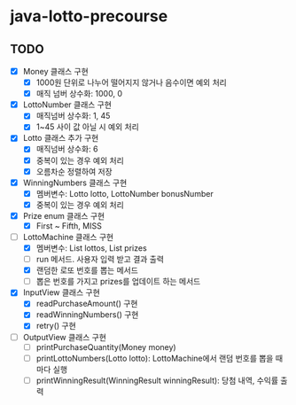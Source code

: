 # java-lotto-precourse

## TODO

- [x] Money 클래스 구현
  - [x] 1000원 단위로 나누어 떨어지지 않거나 음수이면 예외 처리
  - [x] 매직 넘버 상수화: 1000, 0

- [x] LottoNumber 클래스 구현
  - [x] 매직넘버 상수화: 1, 45
  - [x] 1~45 사이 값 아닐 시 예외 처리

- [x] Lotto 클래스 추가 구현
  - [x] 매직넘버 상수화: 6
  - [x] 중복이 있는 경우 예외 처리
  - [x] 오름차순 정렬하여 저장

- [x] WinningNumbers 클래스 구현
  - [x] 멤버변수: Lotto lotto, LottoNumber bonusNumber
  - [x] 중복이 있는 경우 예외 처리

- [x] Prize enum 클래스 구현
  - [x] First ~ Fifth, MISS

- [ ] LottoMachine 클래스 구현
  - [x] 멤버변수: List<Lotto> lottos, List<Prize> prizes
  - [ ] run 메서드. 사용자 입력 받고 결과 출력
  - [x] 랜덤한 로또 번호를 뽑는 메서드
  - [ ] 뽑은 번호를 가지고 prizes를 업데이트 하는 메서드

- [x] InputView 클래스 구현
  - [x] readPurchaseAmount() 구현
  - [x] readWinningNumbers() 구현
  - [x] retry() 구현

- [ ] OutputView 클래스 구현
  - [ ] printPurchaseQuantity(Money money)
  - [ ] printLottoNumbers(Lotto lotto): LottoMachine에서 랜덤 번호를 뽑을 때마다 실행
  - [ ] printWinningResult(WinningResult winningResult): 당첨 내역, 수익률 출력
